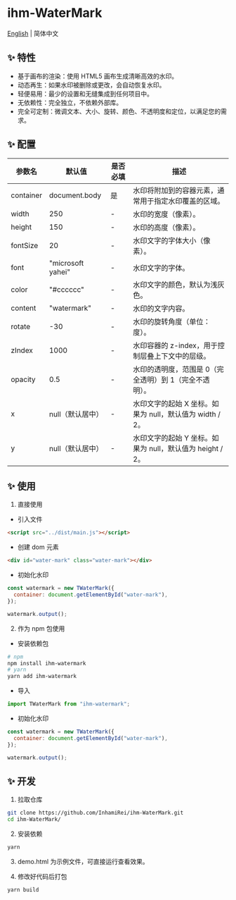 <h1>ihm-WaterMark</h1>

[English](README.md) | 简体中文

## ✨ 特性

- 基于画布的渲染：使用 HTML5 画布生成清晰高效的水印。
- 动态再生：如果水印被删除或更改，会自动恢复水印。
- 轻便易用：最少的设置和无缝集成到任何项目中。
- 无依赖性：完全独立，不依赖外部库。
- 完全可定制：微调文本、大小、旋转、颜色、不透明度和定位，以满足您的需求。

## ✨ 配置

| 参数名    | 默认值            | 是否必填 | 描述                                                      |
| --------- | ----------------- | -------- | --------------------------------------------------------- |
| container | document.body     | 是       | 水印将附加到的容器元素，通常用于指定水印覆盖的区域。      |
| width     | 250               | -        | 水印的宽度（像素）。                                      |
| height    | 150               | -        | 水印的高度（像素）。                                      |
| fontSize  | 20                | -        | 水印文字的字体大小（像素）。                              |
| font      | "microsoft yahei" | -        | 水印文字的字体。                                          |
| color     | "#cccccc"         | -        | 水印文字的颜色，默认为浅灰色。                            |
| content   | "watermark"       | -        | 水印的文字内容。                                          |
| rotate    | -30               | -        | 水印的旋转角度（单位：度）。                              |
| zIndex    | 1000              | -        | 水印容器的 z-index，用于控制层叠上下文中的层级。          |
| opacity   | 0.5               | -        | 水印的透明度，范围是 0（完全透明）到 1（完全不透明）。    |
| x         | null（默认居中）  | -        | 水印文字的起始 X 坐标。如果为 null，默认值为 width / 2。  |
| y         | null（默认居中）  | -        | 水印文字的起始 Y 坐标。如果为 null，默认值为 height / 2。 |

## ✨ 使用

1. 直接使用

- 引入文件

```html
<script src="../dist/main.js"></script>
```

- 创建 dom 元素

```html
<div id="water-mark" class="water-mark"></div>
```

- 初始化水印

```javascript
const watermark = new TWaterMark({
  container: document.getElementById("water-mark"),
});

watermark.output();
```

2. 作为 npm 包使用

- 安装依赖包

```bash
# npm
npm install ihm-watermark
# yarn
yarn add ihm-watermark
```

- 导入

```javascript
import TWaterMark from "ihm-watermark";
```

- 初始化水印

```javascript
const watermark = new TWaterMark({
  container: document.getElementById("water-mark"),
});

watermark.output();
```

## ✨ 开发

1. 拉取仓库

```bash
git clone https://github.com/InhamiRei/ihm-WaterMark.git
cd ihm-WaterMark/
```

2. 安装依赖

```bash
yarn
```

3. demo.html 为示例文件，可直接运行查看效果。

4. 修改好代码后打包

```bash
yarn build
```
